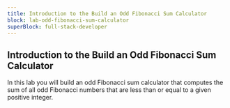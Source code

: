 ```yaml
---
title: Introduction to the Build an Odd Fibonacci Sum Calculator
block: lab-odd-fibonacci-sum-calculator
superBlock: full-stack-developer
---
```


## Introduction to the Build an Odd Fibonacci Sum Calculator

In this lab you will build an odd Fibonacci sum calculator that computes the sum of all odd Fibonacci numbers that are less than or equal to a given positive integer.
